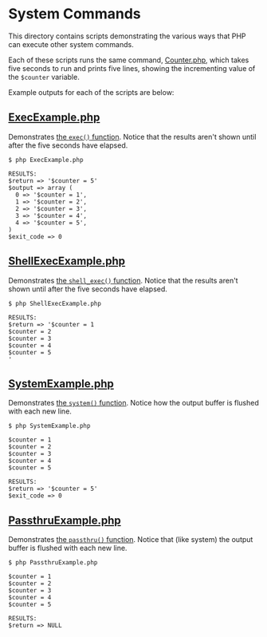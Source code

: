 # System Commands

This directory contains scripts demonstrating the various ways that PHP can execute other system commands.

Each of these scripts runs the same command, [Counter.php](Counter.php), which takes five seconds to run and prints five lines, showing the incrementing value of the `$counter` variable.

Example outputs for each of the scripts are below:

## [ExecExample.php](ExecExample.php)

Demonstrates [the `exec()` function](https://www.php.net/manual/en/function.exec.php). Notice that the results aren't shown until after the five seconds have elapsed.

```
$ php ExecExample.php

RESULTS:
$return => '$counter = 5'
$output => array (
  0 => '$counter = 1',
  1 => '$counter = 2',
  2 => '$counter = 3',
  3 => '$counter = 4',
  4 => '$counter = 5',
)
$exit_code => 0
```

## [ShellExecExample.php](ShellExecExample.php)

Demonstrates [the `shell_exec()` function](https://www.php.net/manual/en/function.shell-exec.php). Notice that the results aren't shown until after the five seconds have elapsed.

```
$ php ShellExecExample.php

RESULTS:
$return => '$counter = 1
$counter = 2
$counter = 3
$counter = 4
$counter = 5
'
```

## [SystemExample.php](SystemExample.php)

Demonstrates [the `system()` function](https://www.php.net/manual/en/function.system.php). Notice how the output buffer is flushed with each new line.

```
$ php SystemExample.php

$counter = 1
$counter = 2
$counter = 3
$counter = 4
$counter = 5

RESULTS:
$return => '$counter = 5'
$exit_code => 0
```

## [PassthruExample.php](PassthruExample.php)

Demonstrates [the `passthru()` function](https://www.php.net/manual/en/function.passthru.php). Notice that (like system) the output buffer is flushed with each new line.

```
$ php PassthruExample.php

$counter = 1
$counter = 2
$counter = 3
$counter = 4
$counter = 5

RESULTS:
$return => NULL
```
